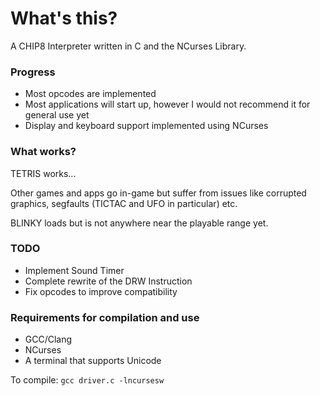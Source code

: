 # What's this?

A CHIP8 Interpreter written in C and the NCurses Library.

### Progress

  * Most opcodes are implemented
  * Most applications will start up, however I would not recommend it for general use yet
  * Display and keyboard support implemented using NCurses

### What works?

TETRIS works...


Other games and apps go in-game but suffer from issues like corrupted graphics, segfaults (TICTAC and UFO in particular) etc.


BLINKY loads but is not anywhere near the playable range yet.

### TODO
  * Implement Sound Timer
  * Complete rewrite of the DRW Instruction
  * Fix opcodes to improve compatibility

### Requirements for compilation and use

  * GCC/Clang
  * NCurses
  * A terminal that supports Unicode


To compile: `gcc driver.c -lncursesw`
